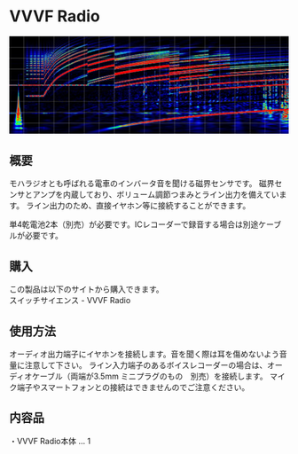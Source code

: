 # VVVF Radio
![スペクトル](./img/spectrum.jpg)
## 概要
モハラジオとも呼ばれる電車のインバータ音を聞ける磁界センサです。
磁界センサとアンプを内蔵しており、ボリューム調節つまみとライン出力を備えています。
ライン出力のため、直接イヤホン等に接続することができます。

単4乾電池2本（別売）が必要です。ICレコーダーで録音する場合は別途ケーブルが必要です。

## 購入
この製品は以下のサイトから購入できます。  
スイッチサイエンス - VVVF Radio

## 使用方法
オーディオ出力端子にイヤホンを接続します。音を聞く際は耳を傷めないよう音量に注意して下さい。
ライン入力端子のあるボイスレコーダーの場合は、オーディオケーブル（両端が3.5mm ミニプラグのもの　別売）を接続します。
マイク端子やスマートフォンとの接続はできませんのでご注意ください。

## 内容品
・VVVF Radio本体 … 1
